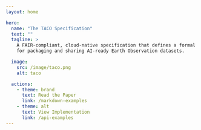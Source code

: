 ```yaml
---
layout: home

hero:
  name: "The TACO Specification"
  text: ""
  tagline: >
    A FAIR-compliant, cloud-native specification that defines a formal and scalable format 
    for packaging and sharing AI-ready Earth Observation datasets.

  image:
    src: /image/taco.png
    alt: taco

  actions:
    - theme: brand
      text: Read the Paper
      link: /markdown-examples
    - theme: alt
      text: View Implementation
      link: /api-examples
---
```




<script setup>
import ProblemStatement from './.vitepress/components/ProblemStatement.vue'
import Solution from './.vitepress/components/Solution.vue'
import Features from './.vitepress/components/Features.vue'
import CallToAction from './.vitepress/components/CallToAction.vue'

</script>

<ProblemStatement />
<Solution />
<Features />
<CallToAction />
